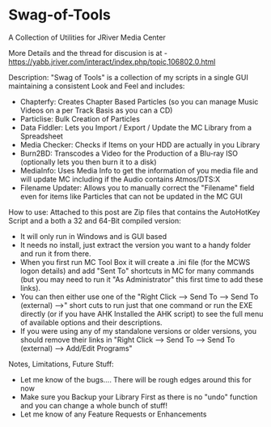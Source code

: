 # Swag-of-Tools
A Collection of Utilities for JRiver Media Center

More Details and the thread for discusion is at - https://yabb.jriver.com/interact/index.php/topic,106802.0.html

Description:  "Swag of Tools" is a collection of my scripts in a single GUI maintaining a consistent Look and Feel and includes:
- Chapterfy:  Creates Chapter Based Particles (so you can manage Music Videos on a per Track Basis as you can a CD)
- Particlise:  Bulk Creation of Particles
- Data Fiddler:  Lets you Import / Export / Update the MC Library from a Spreadsheet
- Media Checker:  Checks if Items on your HDD are actually in you Library
- Burn2BD:  Transcodes a Video for the Production of a Blu-ray ISO (optionally lets you then burn it to a disk)
- MediaInfo:  Uses Media Info to get the information of you media file and will update MC including if the Audio contains Atmos/DTS:X
- Filename Updater:  Allows you to manually correct the "Filename" field even for items like Particles that can not be updated in the MC GUI

How to use:  Attached to this post are Zip files that contains the AutoHotKey Script and a both a 32 and 64-Bit compiled version:
- It will only run in Windows and is GUI based
- It needs no install, just extract the version you want to a handy folder and run it from there.
- When you first run MC Tool Box it will create a .ini file (for the MCWS logon details) and add "Sent To" shortcuts in MC for many commands (but you may need to run it "As Administrator" this first time to add these links).
- You can then either use one of the "Right Click --> Send To --> Send To (external) -->" short cuts to run just that one command or run the EXE directly (or if you have AHK Installed the AHK script) to see the full menu of available options and their descriptions. 
- If you were using any of my standalone versions or older versions, you should remove their links in "Right Click --> Send To --> Send To (external) --> Add/Edit Programs"

Notes, Limitations, Future Stuff: 
- Let me know of the bugs.... There will be rough edges around this for now
- Make sure you Backup your Library First as there is no "undo" function and you can change a whole bunch of stuff!
- Let me know of any Feature Requests or Enhancements

